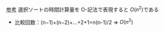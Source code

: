 [参考](https://ja.wikipedia.org/wiki/%E9%81%B8%E6%8A%9E%E3%82%BD%E3%83%BC%E3%83%88)
選択ソートの時間計算量を O-記法で表現すると $`O(n^2)`$である


- 比較回数：(n−1)+(n−2)+...+2+1=n(n-1)/2 => $`O(n^2)`$
​
